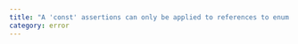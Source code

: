 ```yaml
---
title: "A 'const' assertions can only be applied to references to enum members, or string, number, boolean, array, or object literals."
category: error
---
```

